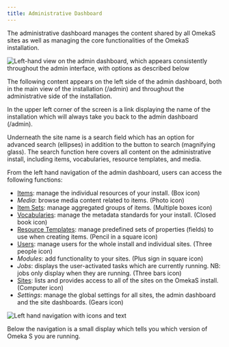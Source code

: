 ```yaml
---
title: Administrative Dashboard
---
```


The administrative dashboard manages the content shared by all OmekaS sites as well as managing the core functionalities of the OmekaS installation. 

![Left-hand view on the admin dashboard, which appears consistently throughout the admin interface, with options as described below](../files/admindashleft.png)

The following content appears on the left side of the admin dashboard, both in the main view of the installation (/admin) and throughout the administrative side of the installation. 

In the upper left corner of the screen is a link displaying the name of the installation which will always take you back to the admin dashboard (/admin). 

Underneath the site name is a search field which has an option for advanced search (ellipses) in addition to the button to search (magnifying glass). The search function here covers all content on the administrative install, including items, vocabularies, resource templates, and media.  

From the left hand navigation of the admin dashboard, users can access the following functions:

- [Items](../content/items.md): manage the individual resources of your install. (Box icon)
- *Media*: browse media content related to items. (Photo icon)
- [Item Sets](../content/item-sets.md): manage aggregated groups of items. (Multiple boxes icon)
- [Vocabularies](../content/vocabularies.md): manage the metadata standards for your install. (Closed book icon)
- [Resource Templates](../content/resource-template.md): manage predefined sets of properties (fields) to use when creating items. (Pencil in a square icon)
- [Users](../users.md): manage users for the whole install and individual sites. (Three people icon)
- *Modules*: add functionality to your sites. (Plus sign in square icon)
- *Jobs*: displays the user-activated tasks which are currently running. NB: jobs only display when they are running. (Three bars icon)
- [Sites](../sites/sites.md): lists and provides access to all of the sites on the OmekaS install. (Computer icon)
- *Settings*: manage the global settings for all sites, the admin dashboard and the site dashboards. (Gears icon)

![Left hand navigation with icons and text](../files/leftnav.png)

Below the navigation is a small display which tells you which version of Omeka S you are running.